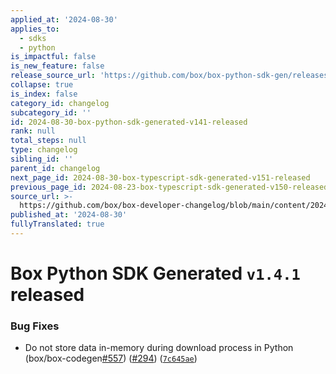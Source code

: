 ```yaml
---
applied_at: '2024-08-30'
applies_to:
  - sdks
  - python
is_impactful: false
is_new_feature: false
release_source_url: 'https://github.com/box/box-python-sdk-gen/releases/tag/v1.4.1'
collapse: true
is_index: false
category_id: changelog
subcategory_id: ''
id: 2024-08-30-box-python-sdk-generated-v141-released
rank: null
total_steps: null
type: changelog
sibling_id: ''
parent_id: changelog
next_page_id: 2024-08-30-box-typescript-sdk-generated-v151-released
previous_page_id: 2024-08-23-box-typescript-sdk-generated-v150-released
source_url: >-
  https://github.com/box/box-developer-changelog/blob/main/content/2024/08-30-box-python-sdk-generated-v141-released.md
published_at: '2024-08-30'
fullyTranslated: true
---
```

# Box Python SDK Generated `v1.4.1` released

### Bug Fixes

* Do not store data in-memory during download process in Python (box/box-codegen[#557][1]) ([#294][2]) ([`7c645ae`][3])

[1]: https://github.com/box/box-codegen/issues/557

[2]: https://github.com/box/box-codegen/issues/294

[3]: https://github.com/box/box-codegen/commit/7c645aea9fa8575531e0b40ffc997a0f65b6e409
